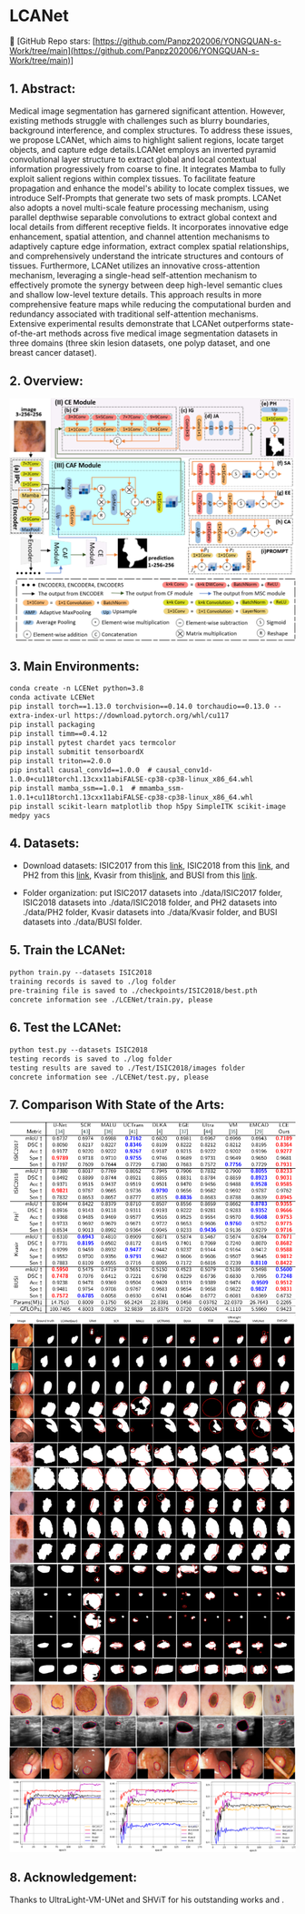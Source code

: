 # LCANet

👋 [GitHub Repo stars: [https://github.com/Panpz202006/YONGQUAN-s-Work/tree/main](https://github.com/Panpz202006/YONGQUAN-s-Work/tree/main)]

## 1. Abstract:

Medical image segmentation has garnered significant attention. However, existing methods struggle with challenges such as blurry boundaries, background interference, and complex structures. To address these issues, we propose LCANet, which aims to highlight salient regions, locate target objects, and capture edge details.LCANet employs an inverted pyramid convolutional layer structure to extract global and local contextual information progressively from coarse to fine. It integrates Mamba to fully exploit salient regions within complex tissues. To facilitate feature propagation and enhance the model's ability to locate complex tissues, we introduce Self-Prompts that generate two sets of mask prompts. LCANet also adopts a novel multi-scale feature processing mechanism, using parallel depthwise separable convolutions to extract global context and local details from different receptive fields. It incorporates innovative edge enhancement, spatial attention, and channel attention mechanisms to adaptively capture edge information, extract complex spatial relationships, and comprehensively understand the intricate structures and contours of tissues. Furthermore, LCANet utilizes an innovative cross-attention mechanism, leveraging a single-head self-attention mechanism to effectively promote the synergy between deep high-level semantic clues and shallow low-level texture details. This approach results in more comprehensive feature maps while reducing the computational burden and redundancy associated with traditional self-attention mechanisms.	Extensive experimental results demonstrate that LCANet outperforms state-of-the-art methods across five medical image segmentation datasets in three domains (three skin lesion datasets, one polyp dataset, and one breast cancer dataset). 

## 2. Overview:

<div align="center">
<img src="Test/Figs/network.png" />
</div>


## 3. Main Environments:

```
conda create -n LCENet python=3.8
conda activate LCENet
pip install torch==1.13.0 torchvision==0.14.0 torchaudio==0.13.0 --extra-index-url https://download.pytorch.org/whl/cu117
pip install packaging
pip install timm==0.4.12
pip install pytest chardet yacs termcolor
pip install submitit tensorboardX
pip install triton==2.0.0
pip install causal_conv1d==1.0.0  # causal_conv1d-1.0.0+cu118torch1.13cxx11abiFALSE-cp38-cp38-linux_x86_64.whl
pip install mamba_ssm==1.0.1  # mmamba_ssm-1.0.1+cu118torch1.13cxx11abiFALSE-cp38-cp38-linux_x86_64.whl
pip install scikit-learn matplotlib thop h5py SimpleITK scikit-image medpy yacs
```

## 4. Datasets: 

- Download datasets: ISIC2017 from this [link](https://challenge.isic-archive.com/data/#2017), ISIC2018 from this [link](https://challenge.isic-archive.com/data/#2018), and PH2 from this [link](https://www.dropbox.com/scl/fi/epzcoqeyr1v9qlv/PH2Dataset.rar?rlkey=6mt2jlvwfkditkyg12xdei6ux&e=1), Kvasir from this[link](https://link.zhihu.com/?target=https%3A//datasets.simula.no/downloads/kvasir-seg.zip), and BUSI from this [link](https://scholar.cu.edu.eg/?q=afahmy/pages/dataset).

- Folder organization: put ISIC2017 datasets into ./data/ISIC2017 folder, ISIC2018 datasets into ./data/ISIC2018 folder, and PH2 datasets into ./data/PH2 folder, Kvasir datasets into ./data/Kvasir folder, and BUSI datasets into ./data/BUSI folder.
  
## 5. Train the LCANet:

```
python train.py --datasets ISIC2018
training records is saved to ./log folder
pre-training file is saved to ./checkpoints/ISIC2018/best.pth
concrete information see ./LCENet/train.py, please
```

## 6. Test the LCANet:

```
python test.py --datasets ISIC2018
testing records is saved to ./log folder
testing results are saved to ./Test/ISIC2018/images folder
concrete information see ./LCENet/test.py, please
```
  
## 7. Comparison With State of the Arts:

<div align="center">
<img src="Test/Figs/comparative_table.png" />
</div>

<div align="center">
<img src="Test/Figs/comparative.png.png" />
</div>

<div align="center">
<img src="Test/Figs/line.png" />
</div>

<div align="center">
<img src="Test/Figs/curve.png" />
</div>

## 8. Acknowledgement:

Thanks to UltraLight-VM-UNet and SHViT for his outstanding works and .
